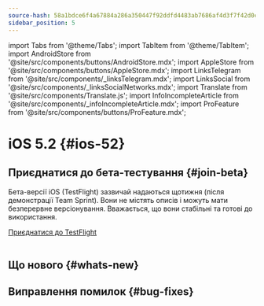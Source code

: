 ```yaml
---
source-hash: 58a1bdce6f4a67884a286a350447f92ddfd4483ab7686af4d3f7f42d0cf02a69
sidebar_position: 5
---
```

import Tabs from '@theme/Tabs';
import TabItem from '@theme/TabItem';
import AndroidStore from '@site/src/components/buttons/AndroidStore.mdx';
import AppleStore from '@site/src/components/buttons/AppleStore.mdx';
import LinksTelegram from '@site/src/components/_linksTelegram.mdx';
import LinksSocial from '@site/src/components/_linksSocialNetworks.mdx';
import Translate from '@site/src/components/Translate.js';
import InfoIncompleteArticle from '@site/src/components/_infoIncompleteArticle.mdx';
import ProFeature from '@site/src/components/buttons/ProFeature.mdx';


# iOS 5.2 {#ios-52}

## Приєднатися до бета-тестування {#join-beta}

Бета-версії iOS (TestFlight) зазвичай надаються щотижня (після демонстрації Team Sprint). Вони не містять описів і можуть мати безперервне версіонування. Вважається, що вони стабільні та готові до використання.

<div>
  <a class="button button--active" href="https://testflight.apple.com/join/7poGNCKy">Приєднатися до TestFlight</a>
</div>

<br/>


## Що нового {#whats-new}




## Виправлення помилок {#bug-fixes}